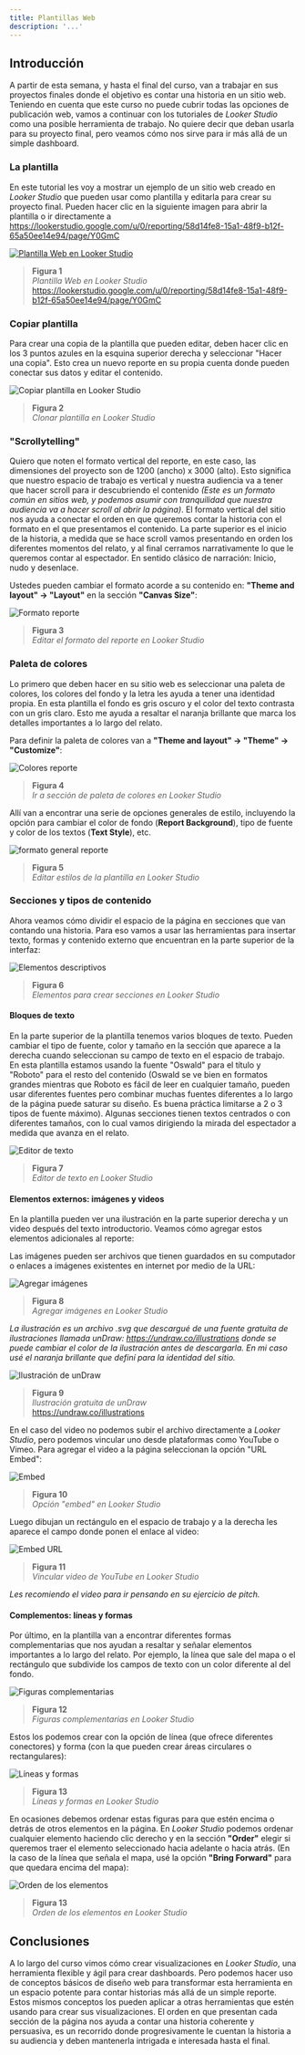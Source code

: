 ```yaml
---
title: Plantillas Web
description: '...'
---
```


## Introducción

A partir de esta semana, y hasta el final del curso, van a trabajar en sus proyectos finales donde el objetivo es contar una historia en un sitio web. Teniendo en cuenta que este curso no puede cubrir todas las opciones de publicación web, vamos a continuar con los tutoriales de _Looker Studio_ como una posible herramienta de trabajo. No quiere decir que deban usarla para su proyecto final, pero veamos cómo nos sirve para ir más allá de un simple dashboard.

### La plantilla

En este tutorial les voy a mostrar un ejemplo de un sitio web creado en _Looker Studio_ que pueden usar como plantilla y editarla para crear su proyecto final. Pueden hacer clic en la siguiente imagen para abrir la plantilla o ir directamente a https://lookerstudio.google.com/u/0/reporting/58d14fe8-15a1-48f9-b12f-65a50ee14e94/page/Y0GmC

<a href="https://lookerstudio.google.com/u/0/reporting/58d14fe8-15a1-48f9-b12f-65a50ee14e94/page/Y0GmC" target="_blank"><img src="/vysimgs/plantilla-web.jpg" alt="Plantilla Web en Looker Studio" /></a>

> **Figura 1**  
> _Plantilla Web en Looker Studio_  
> https://lookerstudio.google.com/u/0/reporting/58d14fe8-15a1-48f9-b12f-65a50ee14e94/page/Y0GmC

### Copiar plantilla

Para crear una copia de la plantilla que pueden editar, deben hacer clic en los 3 puntos azules en la esquina superior derecha y seleccionar "Hacer una copia". Esto crea un nuevo reporte en su propia cuenta donde pueden conectar sus datos y editar el contenido.

<img src="/vysimgs/copiar-plantilla.jpg" alt="Copiar plantilla en Looker Studio" />

> **Figura 2**  
> _Clonar plantilla en Looker Studio_

### "Scrollytelling"

Quiero que noten el formato vertical del reporte, en este caso, las dimensiones del proyecto son de 1200 (ancho) x 3000 (alto). Esto significa que nuestro espacio de trabajo es vertical y nuestra audiencia va a tener que hacer scroll para ir descubriendo el contenido _(Este es un formato común en sitios web, y podemos asumir con tranquilidad que nuestra audiencia va a hacer scroll al abrir la página)_. El formato vertical del sitio nos ayuda a conectar el orden en que queremos contar la historia con el formato en el que presentamos el contenido. La parte superior es el inicio de la historia, a medida que se hace scroll vamos presentando en orden los diferentes momentos del relato, y al final cerramos narrativamente lo que le queremos contar al espectador. En sentido clásico de narración: Inicio, nudo y desenlace.

Ustedes pueden cambiar el formato acorde a su contenido en: **"Theme and layout" -> "Layout"** en la sección **"Canvas Size"**:

<img src="/vysimgs/formato-reporte.jpg" alt="Formato reporte" />

> **Figura 3**  
> _Editar el formato del reporte en Looker Studio_

### Paleta de colores

Lo primero que deben hacer en su sitio web es seleccionar una paleta de colores, los colores del fondo y la letra les ayuda a tener una identidad propia. En esta plantilla el fondo es gris oscuro y el color del texto contrasta con un gris claro. Esto me ayuda a resaltar el naranja brillante que marca los detalles importantes a lo largo del relato.

Para definir la paleta de colores van a **"Theme and layout" -> "Theme" -> "Customize"**:

<img src="/vysimgs/colores-plantilla.jpg" alt="Colores reporte" />

> **Figura 4**  
> _Ir a sección de paleta de colores en Looker Studio_

Allí van a encontrar una serie de opciones generales de estilo, incluyendo la opción para cambiar el color de fondo (**Report Background**), tipo de fuente y color de los textos (**Text Style**), etc.

<img src="/vysimgs/editar-plantilla-formato.jpg" alt="formato general reporte" />

> **Figura 5**  
> _Editar estilos de la plantilla en Looker Studio_

### Secciones y tipos de contenido

Ahora veamos cómo dividir el espacio de la página en secciones que van contando una historia. Para eso vamos a usar las herramientas para insertar texto, formas y contenido externo que encuentran en la parte superior de la interfaz:

<img src="/vysimgs/gds-elementos-descriptivos.jpg" alt="Elementos descriptivos" />

> **Figura 6**  
> _Elementos para crear secciones en Looker Studio_

#### Bloques de texto

En la parte superior de la plantilla tenemos varios bloques de texto. Pueden cambiar el tipo de fuente, color y tamaño en la sección que aparece a la derecha cuando seleccionan su campo de texto en el espacio de trabajo. En esta plantilla estamos usando la fuente "Oswald" para el título y "Roboto" para el resto del contenido (Oswald se ve bien en formatos grandes mientras que Roboto es fácil de leer en cualquier tamaño, pueden usar diferentes fuentes pero combinar muchas fuentes diferentes a lo largo de la página puede saturar su diseño. Es buena práctica limitarse a 2 o 3 tipos de fuente máximo). Algunas secciones tienen textos centrados o con diferentes tamaños, con lo cual vamos dirigiendo la mirada del espectador a medida que avanza en el relato.

<img src="/vysimgs/editor-texto.jpg" alt="Editor de texto" />

> **Figura 7**  
> _Editor de texto en Looker Studio_

#### Elementos externos: imágenes y videos

En la plantilla pueden ver una ilustración en la parte superior derecha y un video después del texto introductorio. Veamos cómo agregar estos elementos adicionales al reporte:

Las imágenes pueden ser archivos que tienen guardados en su computador o enlaces a imágenes existentes en internet por medio de la URL:

<img src="/vysimgs/agregar-imgs.jpg" alt="Agregar imágenes" />

> **Figura 8**  
> _Agregar imágenes en Looker Studio_

_La ilustración es un archivo .svg que descargué de una fuente gratuita de ilustraciones llamada unDraw: https://undraw.co/illustrations donde se puede cambiar el color de la ilustración antes de descargarla. En mi caso usé el naranja brillante que definí para la identidad del sitio._

<img src="/vysimgs/undraw_knowledge_re_leit.svg" alt="Ilustración de unDraw" />

> **Figura 9**  
> _Ilustración gratuita de unDraw_  
> https://undraw.co/illustrations

En el caso del video no podemos subir el archivo directamente a _Looker Studio_, pero podemos vincular uno desde plataformas como YouTube o Vimeo. Para agregar el video a la página seleccionan la opción "URL Embed":

<img src="/vysimgs/embed.jpg" alt="Embed" />

> **Figura 10**  
> _Opción "embed" en Looker Studio_

Luego dibujan un rectángulo en el espacio de trabajo y a la derecha les aparece el campo donde ponen el enlace al video:

<img src="/vysimgs/embed-url.jpg" alt="Embed URL" />

> **Figura 11**  
> _Vincular video de YouTube en Looker Studio_

_Les recomiendo el video para ir pensando en su ejercicio de pitch._

#### Complementos: líneas y formas

Por último, en la plantilla van a encontrar diferentes formas complementarias que nos ayudan a resaltar y señalar elementos importantes a lo largo del relato. Por ejemplo, la línea que sale del mapa o el rectángulo que subdivide los campos de texto con un color diferente al del fondo.

<img src="/vysimgs/seccion-figuras.jpg" alt="Figuras complementarias" />

> **Figura 12**  
> _Figuras complementarias en Looker Studio_

Estos los podemos crear con la opción de línea (que ofrece diferentes conectores) y forma (con la que pueden crear áreas circulares o rectangulares):

<img src="/vysimgs/linea-forma.jpg" alt="Líneas y formas" />

> **Figura 13**  
> _Líneas y formas en Looker Studio_

En ocasiones debemos ordenar estas figuras para que estén encima o detrás de otros elementos en la página. En _Looker Studio_ podemos ordenar cualquier elemento haciendo clic derecho y en la sección **"Order"** elegir si queremos traer el elemento seleccionado hacia adelante o hacia atrás. (En la caso de la línea que señala el mapa, usé la opción **"Bring Forward"** para que quedara encima del mapa):

<img src="/vysimgs/orden.jpg" alt="Orden de los elementos" />

> **Figura 13**  
> _Orden de los elementos en Looker Studio_

## Conclusiones

A lo largo del curso vimos cómo crear visualizaciones en _Looker Studio_, una herramienta flexible y ágil para crear dashboards. Pero podemos hacer uso de conceptos básicos de diseño web para transformar esta herramienta en un espacio potente para contar historias más allá de un simple reporte. Estos mismos conceptos los pueden aplicar a otras herramientas que estén usando para crear sus visualizaciones. El orden en que presentan cada sección de la página nos ayuda a contar una historia coherente y persuasiva, es un recorrido donde progresivamente le cuentan la historia a su audiencia y deben mantenerla intrigada e interesada hasta el final.
